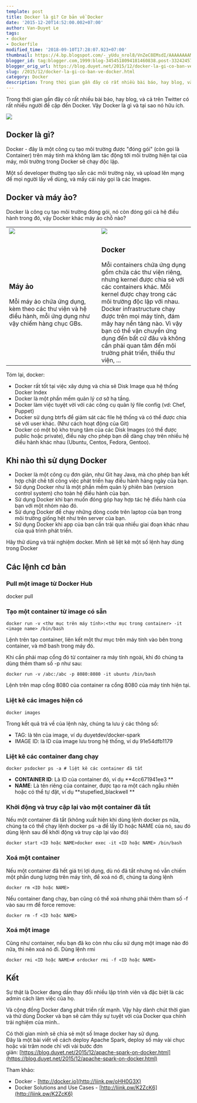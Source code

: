 ```yaml
---
template: post
title: Docker là gì? Cơ bản về Docker
date: '2015-12-20T14:52:00.002+07:00'
author: Van-Duyet Le
tags:
- docker
- Dockerfile
modified_time: '2018-09-10T17:28:07.923+07:00'
thumbnail: https://4.bp.blogspot.com/-_yUdu_nrol8/VnZeC8EMsdI/AAAAAAAAMG0/Qiij482W6lg/s1600/product%2B-%2Bengine.png
blogger_id: tag:blogger.com,1999:blog-3454518094181460838.post-3324245740616192311
blogger_orig_url: https://blog.duyet.net/2015/12/docker-la-gi-co-ban-ve-docker.html
slug: /2015/12/docker-la-gi-co-ban-ve-docker.html
category: Docker
description: Trong thời gian gần đây có rất nhiều bài báo, hay blog, và cả trên Twitter có rất nhiều người đề cập đến Docker. Vậy Docker là gì và tại sao nó hữu ích
---
```


Trong thời gian gần đây có rất nhiều bài báo, hay blog, và cả trên Twitter có rất nhiều người đề cập đến Docker. Vậy Docker là gì và tại sao nó hữu ích.  

[![](https://4.bp.blogspot.com/-_yUdu_nrol8/VnZeC8EMsdI/AAAAAAAAMG0/Qiij482W6lg/s1600/product%2B-%2Bengine.png)](https://blog.duyet.net/2015/12/docker-la-gi-co-ban-ve-docker.html)

## Docker là gì?

Docker - đây là một công cụ tạo môi trường được "đóng gói" (còn gọi là Container) trên máy tính mà không làm tác động tới môi trường hiện tại của máy, môi trường trong Docker sẽ chạy độc lập.

Một số developer thường tạo sẵn các môi trường này, và upload lên mạng để mọi người lấy về dùng, và mấy cái này gọi là các Images.  

## Docker và máy ảo?

Docker là công cụ tạo môi trường đóng gói, nó còn đóng gói cả hệ điều hành trong đó, vậy Docker khác máy ảo chỗ nào?


    
<table class="table" style="width: 80%px;">
    <tbody>
        <tr>
            <td valign="bottom" width="50%"><img border="0" src="https://4.bp.blogspot.com/-LAeYmjceju4/VnZXDlR9hNI/AAAAAAAAMGk/be31bdghXhM/s1600/what-is-docker-diagram.png" /></td>
            <td valign="bottom"><img border="0" src="https://1.bp.blogspot.com/-L1MR5K0rxCA/VnZW_3dldeI/AAAAAAAAMGY/c2mwzOvr0W0/s1600/what-is-vm-diagram.png" /></td>
        </tr>
        <tr>
            <td>
                <h3>Máy ảo</h3>Mỗi máy ảo chứa ứng dụng, kèm theo các thư viện và hệ điều hành, mỗi ứng dụng như vậy chiếm hàng chục GBs.</td>
            <td>
                <h3>Docker  </h3>
                <div>Mỗi containers chứa ứng dụng gồm chứa các thư viện riêng, nhưng kernel được chia sẻ với các containers khác. Mỗi kernel được chạy trong các môi trường độc lập với nhau. Docker infrastructure chạy được trên mọi máy tính, đám mây hay nền tảng nào. Vì vậy bạn có thể vận chuyển ứng dụng đến bất cứ đâu và không cần phải quan tâm đến môi trường phát triển, thiếu thư viện, ...</div>
            </td>
        </tr>
    </tbody>
</table>
  
  
  
Tóm lại, docker:  

*   Docker rất tốt tại việc xây dựng và chia sẻ Disk Image qua hệ thống Docker Index
*   Docker là một phần mềm quản lý cơ sở hạ tầng.
*   Docker làm việc tuyệt vời với các công cụ quản lý file config (vd: Chef, Puppet)
*   Docker sử dụng btrfs để giảm sát các file hệ thống và có thể được chia sẻ với user khác. (Như cách hoạt động của Git)
*   Docker có một bộ kho trung tâm của các Disk Images (có thể được public hoặc private), điều này cho phép bạn dễ dàng chạy trên nhiều hệ điều hành khác nhau (Ubuntu, Centos, Fedora, Gentoo).

## Khi nào thì sử dụng Docker

*   Docker là một công cụ đơn giản, như Git hay Java, mà cho phép bạn kết hợp chặt chẽ tới công việc phát triển hay điều hành hàng ngày của bạn.
*   Sử dụng Docker như là một phần mềm quản lý phiên bản (version control system) cho toàn hệ điều hành của bạn.
*   Sử dụng Docker khi bạn muốn đóng góp hay hợp tác hệ điều hành của bạn với một nhóm nào đó.
*   Sử dụng Docker để chạy những dòng code trên laptop của bạn trong môi trường giống hệt như trên server của bạn.
*   Sử dụng Docker khi app của bạn cần trải qua nhiều giai đoạn khác nhau của quá trình phát triển.

  
Hãy thử dùng và trải nghiệm docker. Mình sẽ liệt kê một số lệnh hay dùng trong Docker  

## Các lệnh cơ bản

### Pull một image từ Docker Hub

docker pull <image name>  

### Tạo một container từ image có sẵn

    docker run -v <thư mục trên máy tính>:<thư mục trong container> -it <image name> /bin/bash

  
  
Lệnh trên tạo container, liên kết một thư mục trên máy tính vào bên trong container, và mở bash trong máy đó.  
  
Khi cần phải map cổng đó từ container ra máy tính ngoài, khi đó chúng ta dùng thêm tham số -p như sau:

    docker run -v /abc:/abc -p 8080:8080 -it ubuntu /bin/bash

  
Lệnh trên map cổng 8080 của container ra cổng 8080 của máy tính hiện tại.  

### Liệt kê các images hiện có

    docker images

  
  
Trong kết quả trả về của lệnh này, chúng ta lưu ý các thông số:  

*   TAG: là tên của image, ví dụ duyetdev/docker-spark 
*   IMAGE ID: là ID của image lưu trong hệ thống, ví dụ 91e54dfb1179 

### Liệt kê các container đang chạy

    docker psdocker ps -a # liệt kê các container đã tắt

  

*   **CONTAINER ID**: Là ID của container đó, ví dụ **4cc671941ee3 **
*   **NAME**: Là tên riêng của container, được tạo ra một cách ngẫu nhiên hoặc có thể tự đặt, ví dụ **stupefied\_blackwell **

### Khởi động và truy cập lại vào một container đã tắt

Nếu một container đã tắt (không xuất hiện khi dùng lệnh docker ps nữa, chúng ta có thể chạy lệnh docker ps -a để lấy ID hoặc NAME của nó, sau đó dùng lệnh sau để khởi động và truy cập lại vào đó)

    docker start <ID hoặc NAME>docker exec -it <ID hoặc NAME> /bin/bash 

### Xoá một container

Nếu một container đã hết giá trị lợi dụng, dù nó đã tắt nhưng nó vẫn chiếm một phần dung lượng trên máy tính, để xoá nó đi, chúng ta dùng lệnh 

    docker rm <ID hoặc NAME>

  
Nếu container đang chạy, bạn cũng có thể xoá nhưng phải thêm tham số \-f vào sau rm để force remove:

    docker rm -f <ID hoặc NAME>

### Xoá một image

Cũng như container, nếu bạn đã ko còn nhu cầu sử dụng một image nào đó nữa, thì nên xoá nó đi. Dùng lệnh rmi

    docker rmi <ID hoặc NAME># ordocker rmi -f <ID hoặc NAME>

## Kết

Sự thật là Docker đang dần thay đổi nhiều lập trình viên và đặc biệt là các admin cách làm việc của họ. 

Và cộng đồng Docker đang phát triển rất mạnh. Vậy hãy dành chút thời gian và thử dùng Docker và bạn sẽ cảm thấy sự tuyệt vời của Docker qua chính trải nghiệm của mình..

  

Có thời gian mình sẽ chia sẻ một số Image docker hay sử dụng.  
Đây là một bài viết về cách deploy Apache Spark, deploy số máy vài chục hoặc vài trăm node chỉ với vài bước đơn giản: [https://blog.duyet.net/2015/12/apache-spark-on-docker.html](https://blog.duyet.net/2015/12/apache-spark-on-docker.html)  
  
Tham khảo:  

*   Docker - [http://docker.io](http://liink.pw/oHH0G3X)
*   Docker Solutions and Use Cases - [http://liink.pw/K2ZcK6](http://liink.pw/K2ZcK6)